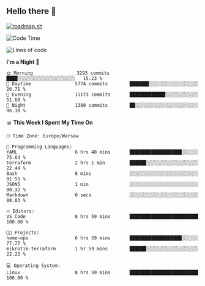 ## Hello there 👋

[![roadmap.sh](https://roadmap.sh/card/wide/66979ceebf471856f5e911d3?variant=dark)](https://roadmap.sh)

<!--
**vrozaksen/vrozaksen** is a ✨ _special_ ✨ repository because its `README.md` (this file) appears on your GitHub profile.

Here are some ideas to get you started:

- 🔭 I’m currently working on ...
- 🌱 I’m currently learning ...
- 👯 I’m looking to collaborate on ...
- 🤔 I’m looking for help with ...
- 💬 Ask me about ...
- 📫 How to reach me: ...
- 😄 Pronouns: ...
- ⚡ Fun fact: ...
-->

<!--START_SECTION:waka-->
![Code Time](http://img.shields.io/badge/Code%20Time-79%20hrs%2037%20mins-blue)

![Lines of code](https://img.shields.io/badge/From%20Hello%20World%20I%27ve%20Written-1.2%20million%20lines%20of%20code-blue)

**I'm a Night 🦉** 

```text
🌞 Morning                3293 commits        ████░░░░░░░░░░░░░░░░░░░░░   15.23 % 
🌆 Daytime                5774 commits        ███████░░░░░░░░░░░░░░░░░░   26.71 % 
🌃 Evening                11173 commits       █████████████░░░░░░░░░░░░   51.68 % 
🌙 Night                  1380 commits        ██░░░░░░░░░░░░░░░░░░░░░░░   06.38 % 
```


📊 **This Week I Spent My Time On** 

```text
🕑︎ Time Zone: Europe/Warsaw

💬 Programming Languages: 
YAML                     6 hrs 48 mins       ███████████████████░░░░░░   75.64 % 
Terraform                2 hrs 1 min         ██████░░░░░░░░░░░░░░░░░░░   22.44 % 
Bash                     8 mins              ░░░░░░░░░░░░░░░░░░░░░░░░░   01.55 % 
JSON5                    1 min               ░░░░░░░░░░░░░░░░░░░░░░░░░   00.32 % 
Markdown                 0 secs              ░░░░░░░░░░░░░░░░░░░░░░░░░   00.03 % 

🔥 Editors: 
VS Code                  8 hrs 59 mins       █████████████████████████   100.00 % 

🐱‍💻 Projects: 
home-ops                 6 hrs 59 mins       ███████████████████░░░░░░   77.77 % 
mikrotik-terraform       1 hr 59 mins        ██████░░░░░░░░░░░░░░░░░░░   22.23 % 

💻 Operating System: 
Linux                    8 hrs 59 mins       █████████████████████████   100.00 % 
```


<!--END_SECTION:waka-->